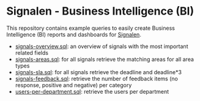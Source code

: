 # Signalen - Business Intelligence (BI)

This repository contains example queries to easily create Business Intelligence (BI) reports and dashboards for [Signalen](https://www.signalen.org).

- [signals-overview.sql](./sql/signals-overview.sql): an overview of signals with the most important related fields
- [signals-areas.sql](./sql/signals-areas.sql): for all signals retrieve the matching areas for all area types
- [signals-sla.sql](./sql/signals-sla.sql): for all signals retrieve the deadline and deadline*3
- [signals-feedback.sql](./sql/signals-feedback.sql): retrieve the number of feedback items (no response, positive and negative) per category
- [users-per-department.sql](./sql/users-per-department.sql): retrieve the users per department

